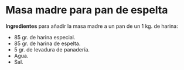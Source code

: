 # Masa madre para pan de espelta

**Ingredientes** para añadir la masa madre a un pan de un 1 kg. de harina:
* 85 gr. de harina especial.
* 85 gr. de harina de espelta.
* 5 gr. de levadura de panadería.
* Agua.
* Sal.

